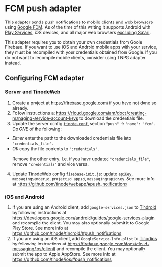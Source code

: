 # FCM push adapter

This adapter sends push notifications to mobile clients and web browsers using [Google FCM](https://firebase.google.com/docs/cloud-messaging/). As of the time of this writing it supports Android with [Play Services](https://developers.google.com/android/guides/overview), iOS devices, and all major web browsers [excluding Safari](https://caniuse.com/#feat=push-api).

This adapter requires you to obtain your own credentials from Goole Firebase. If you want to use iOS and Android mobile apps with your service, they must be recompiled with your credentials obtained from Google. If you do not want to recompile mobile clients, consider using TNPG adapter instead.

## Configuring FCM adapter

### Server and TinodeWeb

1. Create a project at https://firebase.google.com/ if you have not done so already.
2. Follow instructions at https://cloud.google.com/iam/docs/creating-managing-service-account-keys to download the credentials file.
3. Update the server config [`tinode.conf`](../server/tinode.conf#L255), section `"push"` -> `"name": "fcm"`. Do _ONE_ of the following:

- _Either_ enter the path to the downloaded credentials file into `"credentials_file"`.
- _OR_ copy the file contents to `"credentials"`.<br/><br/>
  Remove the other entry. I.e. if you have updated `"credentials_file"`, remove `"credentials"` and vice versa.

4. Update [TinodeWeb](/tinode/webapp/) config [`firebase-init.js`](https://github.com/tinode/webapp/blob/master/firebase-init.js): update `apiKey`, `messagingSenderId`, `projectId`, `appId`, `messagingVapidKey`. See more info at https://github.com/tinode/webapp/#push_notifications

### iOS and Android

1. If you are using an Android client, add `google-services.json` to [Tindroid](/tinode/tindroid/) by following instructions at https://developers.google.com/android/guides/google-services-plugin and recompile the client. You may also optionally submit it to Google Play Store.
   See more info at https://github.com/tinode/tindroid/#push_notifications
2. If you are using an iOS client, add `GoogleService-Info.plist` to [Tinodios](/tinode/ios/) by following instructions at https://firebase.google.com/docs/cloud-messaging/ios/client) and recompile the client. You may optionally submit the app to Apple AppStore.
   See more info at https://github.com/tinode/ios/#push_notifications
